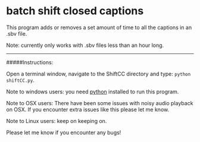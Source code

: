 # batch shift closed captions

This program adds or removes a set amount of time to all the captions in an .sbv file.

Note: currently only works with .sbv files less than an hour long.


---
#####Instructions:

Open a terminal window, navigate to the ShiftCC directory and type: `python shiftCC.py`.

Note to windows users: you need [python](https://www.python.org/) installed to run this program. 

Note to OSX users: There have been some issues with noisy audio playback on OSX. If you encounter extra issues like this please let me know.

Note to Linux users: keep on keeping on.

Please let me know if you encounter any bugs!